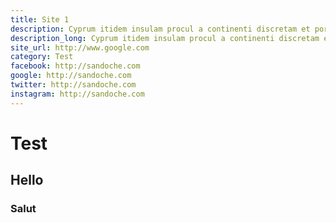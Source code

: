 ```yaml
---
title: Site 1
description: Cyprum itidem insulam procul a continenti discretam et portuosam inter municipia crebra urbes duae faciunt claram Salamis et Paphus
description_long: Cyprum itidem insulam procul a continenti discretam et portuosam inter municipia crebra urbes duae faciunt claram Salamis et Paphus, altera Iovis delubris altera Veneris templo insignis. tanta autem tamque multiplici fertilitate abundat rerum omnium eadem Cyprus ut nullius externi indigens adminiculi indigenis viribus a fundamento ipso carinae ad supremos usque carbasos aedificet onerariam navem omnibusque armamentis instructam mari committat.
site_url: http://www.google.com
category: Test
facebook: http://sandoche.com
google: http://sandoche.com
twitter: http://sandoche.com
instagram: http://sandoche.com
---
```


# Test

## Hello

### Salut
